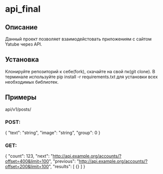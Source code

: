 # api_final
## Описание
Данный проект позволяет взаимодейстовать приложениям с сайтом Yatube через API.
## Установка
Клонируйте репозиторий к себе(fork), скачайте на свой пк(git clone). В терминале используйте pip install -r requirements.txt для установки всех необходимых библиотек.
## Примеры
api/v1/posts/
### POST:
{
  "text": "string",
  "image": "string",
  "group": 0
}
### GET:
{
"count": 123,
"next": "http://api.example.org/accounts/?offset=400&limit=100",
"previous": "http://api.example.org/accounts/?offset=200&limit=100",
"results": [
{}
]
}
